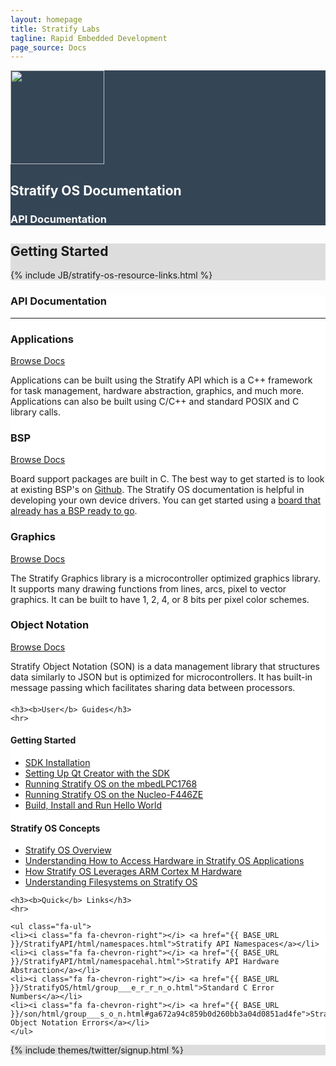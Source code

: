 ```yaml
---
layout: homepage
title: Stratify Labs
tagline: Rapid Embedded Development
page_source: Docs
---
```


<div style="background: #344555; color: #fff;">
<div class="container">
<div class="row header_row">
		<div class="col-md-3">
			<img class="post_image" height="150px"  src="{{ BASE_PATH }}/images/Stratify-OS-Logo-Cog.svg" />
		</div>
		<div class="col-md-9">
			<h2><b>Stratify OS Documentation</b></h2>
			<h3>API Documentation</h3>
		</div>
	</div>
</div>
</div>

<div style="background: #ddd; height: auto">
<div class="container">
  <h2>Getting <b>Started</b></h2>
  </div>
  {% include JB/stratify-os-resource-links.html %}
</div>

<div style="background: #fff;">
	<div class="container">

  <h3><b>API</b> Documentation</h3>
  <hr>
  <div class="row" style="margin-top: 20px; margin-bottom: 20px;">
  <div class="col-md-3">
	<div class="panel panel-default">
	<div class="panel-body">
	<h3><b>Applications</b></h3>
  <a href = "../StratifyAPI/html" class="btn btn-primary btn-lg">Browse Docs</a>
  <p> </p>
  <p>Applications can be built using the Stratify API which is a C++ framework for task management, hardware abstraction, graphics, and much more. Applications can also be built using C/C++ and standard POSIX and C library calls.</p>
  </div>
	</div>
	</div>
  <div class="col-md-3">
	<div class="panel panel-default">
	<div class="panel-body">
    <h3><b>BSP</b></h3>
    <a href = "../StratifyOS/html" class="btn btn-primary btn-lg">Browse Docs</a>
    <p> </p>
    <p>Board support packages are built in C. The best way to get started is to look at existing BSP's on <a href="https://github.com/StratifyLabs" target="_blank">Github</a>. The Stratify OS documentation is helpful in developing your own device drivers. You can get started using a <a href="{{ BASE_URL }}/hardware/">board that already has a BSP ready to go</a>.</p>
  </div>
	</div>
	</div>
  <div class="col-md-3">
	<div class="panel panel-default">
	<div class="panel-body">
    <h3><b>Graphics</b></h3>
    <a href = "../sgfx/html" class="btn btn-primary btn-lg">Browse Docs</a>
    <p> </p>
    <p>The Stratify Graphics library is a microcontroller optimized graphics library. It supports many drawing functions from lines, arcs, pixel to vector graphics. It can be built to have 1, 2, 4, or 8 bits per pixel color schemes.</p>
  </div>
	</div>
	</div>
  <div class="col-md-3">
	<div class="panel panel-default">
	<div class="panel-body">
    <h3><b>Object Notation</b></h3>
    <a href = "../son/html" class="btn btn-primary btn-lg">Browse Docs</a>
    <p> </p>
    <p>Stratify Object Notation (SON) is a data management library that structures data similarly to JSON but is optimized for microcontrollers. It has built-in message passing which facilitates sharing data between processors.</p>
  </div>
	</div>
	</div>
  </div>

	<h3><b>User</b> Guides</h3>
	<hr>

<h4>Getting Started</h4>
<ul class="fa-ul">
	<li><i class="fa fa-chevron-right"></i> <a href="{{ BASE_URL }}/user%20guides/2018/02/10/SDK-Installation/">SDK Installation</a></li>
	<li><i class="fa fa-chevron-right"></i> <a href="{{ BASE_URL }}/user%20guides/2018/02/20/SDK-Qt-Creator-Setup/">Setting Up Qt Creator with the SDK</a></li>
	<li><i class="fa fa-chevron-right"></i> <a href="{{ BASE_URL }}/user%20guides/2018/02/10/Installing-StratifyOS-on-mbedLPC1768/">Running Stratify OS on the mbedLPC1768</a></li>
	<li><i class="fa fa-chevron-right"></i> <a href="{{ BASE_URL }}/user%20guides/2018/02/10/Installing-StratifyOS-on-Nucleo-F446ZE/">Running Stratify OS on the Nucleo-F446ZE</a></li>
	<li><i class="fa fa-chevron-right"></i> <a href="{{ BASE_URL }}/user%20guides/2018/02/10/HelloWorld-Download-Build-Install/">Build, Install and Run Hello World</a></li>
</ul>

<h4>Stratify OS Concepts</h4>
<ul class="fa-ul">
	<li><i class="fa fa-chevron-right"></i> <a href="{{ BASE_URL }}/user%20guides/2018/02/26/Understanding-Stratify-OS/">Stratify OS Overview</a></li>
	<li><i class="fa fa-chevron-right"></i> <a href="{{ BASE_URL }}/user%20guides/2018/02/10/Understanding-Device-Drivers/">Understanding How to Access Hardware in Stratify OS Applications</a></li>
	<li><i class="fa fa-chevron-right"></i> <a href="{{ BASE_URL }}/user%20guides/2018/03/06/How-Stratify-OS-Levarages-ARM-Cortex-M/">How Stratify OS Leverages ARM Cortex M Hardware</a></li>
	<li><i class="fa fa-chevron-right"></i> <a href="{{ BASE_URL }}/user%20guides/2018/03/07/Understanding-Filesystems-on-Stratify-OS/">Understanding Filesystems on Stratify OS</a></li>
</ul>


	<h3><b>Quick</b> Links</h3>
	<hr>

	<ul class="fa-ul">
	<li><i class="fa fa-chevron-right"></i> <a href="{{ BASE_URL }}/StratifyAPI/html/namespaces.html">Stratify API Namespaces</a></li>
	<li><i class="fa fa-chevron-right"></i> <a href="{{ BASE_URL }}/StratifyAPI/html/namespacehal.html">Stratify API Hardware Abstraction</a></li>
	<li><i class="fa fa-chevron-right"></i> <a href="{{ BASE_URL }}/StratifyOS/html/group___e_r_r_n_o.html">Standard C Error Numbers</a></li>
	<li><i class="fa fa-chevron-right"></i> <a href="{{ BASE_URL }}/son/html/group___s_o_n.html#ga672a94c859b0d260bb3a04d0851ad4fe">Stratify Object Notation Errors</a></li>
	</ul>

</div>


<div style="background: #ddd;">
	<div class="container">
		{% include themes/twitter/signup.html %}
	</div>
</div>
